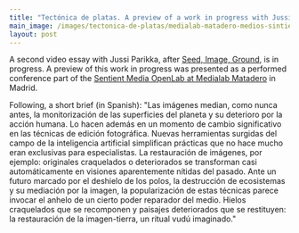 ```yaml
---
title: "Tectónica de platas. A preview of a work in progress with Jussi Parikka"
main_image: /images/tectonica-de-platas/medialab-matadero-medios-sintientes/tectonica-de-platas-medialab-matadero-medios-sintientes.jpeg
layout: post
---
```


A second video essay with Jussi Parikka, after <a href="http://abelardogfournier.org/works/seedimageground.html">Seed, Image, Ground</a>, is in progress. A preview of this work in progress was presented as a performed conference part of the <a href="https://www.medialab-matadero.es/sites/default/files/multimedia/documentos/2022-05/OPENLAB%20MEDIOS%20SINTIENTES%20PROGRAMA_.pdf">Sentient Media OpenLab at Medialab Matadero</a> in Madrid. 

Following, a short brief (in Spanish): "Las imágenes median, como nunca antes, la monitorización de las superficies del planeta y su deterioro por la acción humana. Lo hacen además en un momento de cambio significativo en las técnicas de edición fotográfica. Nuevas herramientas surgidas del campo de la inteligencia artificial simplifican prácticas que no hace mucho eran exclusivas para especialistas. La restauración de imágenes, por ejemplo: originales craquelados o deteriorados se transforman casi automáticamente en visiones aparentemente nítidas del pasado. Ante un futuro marcado por el deshielo de los polos, la destrucción de ecosistemas y su mediación por la imagen, la popularización de estas técnicas parece invocar el anhelo de un cierto poder reparador del medio. Hielos craquelados que se recomponen y paisajes deteriorados que se restituyen: la restauración de la imagen-tierra, un ritual vudú imaginado."
